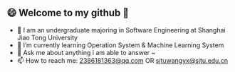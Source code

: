 ## 😄 Welcome to my github 👋

<!--
**GiggleWang/GiggleWang** is a ✨ _special_ ✨ repository because its `README.md` (this file) appears on your GitHub profile.

Here are some ideas to get you started:

- 🔭 I’m currently working on ...
- 🌱 I’m currently learning ...
- 👯 I’m looking to collaborate on ...
- 🤔 I’m looking for help with ...
- 💬 Ask me about ...
- 📫 How to reach me: ...
- 😄 Pronouns: ...
- ⚡ Fun fact: ...
-->
- 🔭 I am an undergraduate majoring in Software Engineering at Shanghai Jiao Tong University
- 🌱 I’m currently learning Operation System & Machine Learning System
- 💬 Ask me about anything i am able to answer ~
- 📫 How to reach me: 2386181363@qq.com OR sjtuwangyx@sjtu.edu.cn
